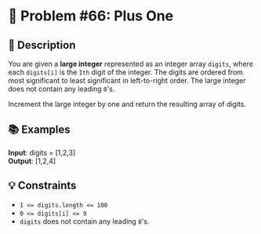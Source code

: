 # 🔢 Problem #66: Plus One

## 📝 Description

You are given a **large integer** represented as an integer array `digits`, where each `digits[i]` is the `Ith` digit of the integer. The digits are ordered from most significant to least significant in left-to-right order. The large integer does not contain any leading `0`'s.

Increment the large integer by one and return the resulting array of digits.

## 📚 Examples

**Input**: digits = [1,2,3]
<br>
**Output**: [1,2,4]

## 💡 Constraints

- `1 <= digits.length <= 100`
- `0 <= digits[i] <= 9`
- `digits` does not contain any leading `0`'s.
